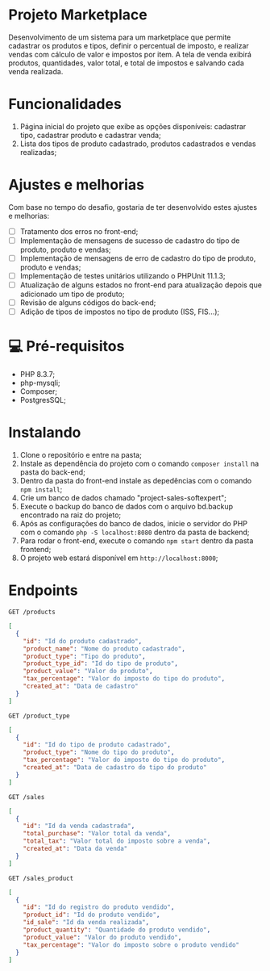 # Projeto Marketplace

Desenvolvimento de um sistema para um marketplace que permite cadastrar os produtos e tipos, definir o percentual de imposto, e realizar vendas com cálculo de valor e impostos por item.
A tela de venda exibirá produtos, quantidades, valor total, e total de impostos e salvando cada venda realizada.

# Funcionalidades

1. Página inicial do projeto que exibe as opções disponíveis: cadastrar tipo, cadastrar produto e cadastrar venda;
2. Lista dos tipos de produto cadastrado, produtos cadastrados e vendas realizadas;

# Ajustes e melhorias

Com base no tempo do desafio, gostaria de ter desenvolvido estes ajustes e melhorias:

- [ ] Tratamento dos erros no front-end;
- [ ] Implementação de mensagens de sucesso de cadastro do tipo de produto, produto e vendas;
- [ ] Implementação de mensagens de erro de cadastro do tipo de produto, produto e vendas;
- [ ] Implementação de testes unitários utilizando o PHPUnit 11.1.3;
- [ ] Atualização de alguns estados no front-end para atualização depois que adicionado um tipo de produto;
- [ ] Revisão de alguns códigos do back-end;
- [ ] Adição de tipos de impostos no tipo de produto (ISS, FIS...);

# 💻 Pré-requisitos

- PHP 8.3.7;
- php-mysqli;
- Composer;
- PostgresSQL;

# Instalando <marketplace-project>

1.  Clone o repositório e entre na pasta;
2.  Instale as dependência do projeto com o comando `composer install` na pasta do back-end;
3.  Dentro da pasta do front-end instale as depedências com o comando `npm install`;
4.  Crie um banco de dados chamado "project-sales-softexpert";
5.  Execute o backup do banco de dados com o arquivo bd.backup encontrado na raiz do projeto;
6.  Após as configurações do banco de dados, inicie o servidor do PHP com o comando `php -S localhost:8080` dentro da pasta de backend;
7.  Para rodar o front-end, execute o comando `npm start` dentro da pasta frontend;
8.  O projeto web estará disponível em `http://localhost:8000`;

# Endpoints

`GET /products`

```json
[
  {
    "id": "Id do produto cadastrado",
    "product_name": "Nome do produto cadastrado",
    "product_type": "Tipo do produto",
    "product_type_id": "Id do tipo de produto",
    "product_value": "Valor do produto",
    "tax_percentage": "Valor do imposto do tipo do produto",
    "created_at": "Data de cadastro"
  }
]
```

`GET /product_type`

```json
[
  {
    "id": "Id do tipo de produto cadastrado",
    "product_type": "Nome do tipo do produto",
    "tax_percentage": "Valor do imposto do tipo do produto",
    "created_at": "Data de cadastro do tipo do produto"
  }
]
```

`GET /sales`

```json
[
  {
    "id": "Id da venda cadastrada",
    "total_purchase": "Valor total da venda",
    "total_tax": "Valor total do imposto sobre a venda",
    "created_at": "Data da venda"
  }
]
```

`GET /sales_product`

```json
[
  {
    "id": "Id do registro do produto vendido",
    "product_id": "Id do produto vendido",
    "id_sale": "Id da venda realizada",
    "product_quantity": "Quantidade do produto vendido",
    "product_value": "Valor do produto vendido",
    "tax_percentage": "Valor do imposto sobre o produto vendido"
  }
]
```

